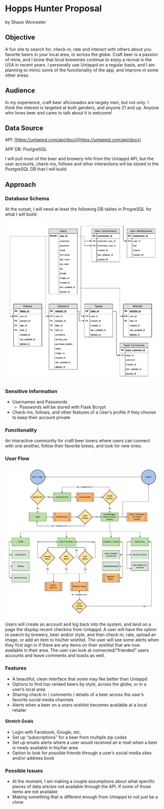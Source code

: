 # Hopps Hunter Proposal
by Shaun Worcester

## Objective
A fun site to search for, check-in, rate and interact with others about you favorite beers in your local area, or across the globe. Craft beer is a passion of mine, and I know that local breweries continue to enjoy a revival in the USA in recent years. I personally use Untappd on a regular basis, and I am planning to mimic some of the functionality of the app, and improve in some other areas.

## Audience
In my experience, craft beer aficionados are largely men, but not only. I think the interest is targeted at both genders, and anyone 21 and up. Anyone who loves beer and cares to talk about it is welcome!

## Data Source
API: [https://untappd.com/api/docs](https://untappd.com/api/docs)

APP DB: PostgreSQL

I will pull most of the beer and brewery info from the Untappd API, but the user accounts, check-ins, follows and other interactions will be stored in the PostgreSQL DB that I will build.

## Approach
### Database Schema
At the outset, I will need at least the following DB tables in ProgreSQL for what I will build:

![Hopps Hunter DB Schema.png](https://github.com/shaunwo/hopps-hunter/blob/207bd4ea02840511cf70f066ed12c94463ab30d4/Hopps%20Hunter%20DB%20Schema.png)

### Sensitive Information

* Usernames and Passwords
	* Passwords will be stored with Flask Bcrypt
* Check-ins, follows, and other features of a User’s profile if they choose to keep their account private

### Functionality
An interactive community for craft beer lovers where users can connect with one another, follow their favorite brews, and look for new ones.

### User Flow
![Hopps Hunter User Flow Diagram.png](https://github.com/shaunwo/hopps-hunter/blob/1fccde36b2fa77caf968fae868e72ec9ecaa11c6/Hopps%20Hunter%20User%20Flow%20Diagram.png)

Users will create an account and log back into the system, and land on a page the display recent checkins from Untappd. A user will have the option to search by brewery, beer and/or style, and then check-in, rate, upload an image, or add an item to his/her wishlist. The user will see some alerts when they first sign in if there are any items on their wishlist that are now available in their area. The user can look at connected/”friended” users accounts and leave comments and toasts as well.

### Features
* A beautiful, clean interface that some may like better than Untappd
* Options to find top-ranked beers by style, across the globe, or in a user’s local area
* Sharing check-in / comments / details of a beer across the user’s favorite social media channels
* Alerts when a beer on a users wishlist becomes available at a local retailer

#### Stretch Goals
* Login with Facebook, Google, etc.
* Set up “subscriptions” for a beer from multiple zip codes
* Set up emails alerts where a user would received an e-mail when a beer is newly available in his/her area
* Option to look for possible friends through a user’s social media sites and/or address book

### Possible Issues
* At the moment, I am making a couple assumptions about what specific pieces of data are/are not available through the API. If some of those items are not available 
* Making something that is different enough from Untappd to not just be a clone
